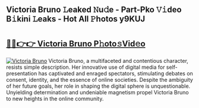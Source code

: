 ## Victoria Bruno 𝙻eaked 𝙽u𝚍e - Part-Pko 𝚅𝚒deo B𝚒kini 𝙻eaks - Hot All 𝙿hotos y9KUJ

# <h2><a href="http://ld2l8d.urlbe.top/?page=Victoria+Bruno">🔗🔗👉👉 Victoria Bruno P𝚑oto𝚜Vid𝚎o</a></h2>

[![Victoria Bruno](https://i.imgur.com/eBuTRDB.gif)](http://ld2l8d.urlbe.top/?page=Victoria+Bruno)
Victoria Bruno, a multifaceted and contentious character, resists simple description. Her innovative use of digital media for self-presentation has captivated and enraged spectators, stimulating debates on consent, identity, and the essence of online societies. Despite the ambiguity of her future goals, her role in shaping the digital sphere is unquestionable. Unyielding determination and undeniable magnetism propel Victoria Bruno to new heights in the online community.
